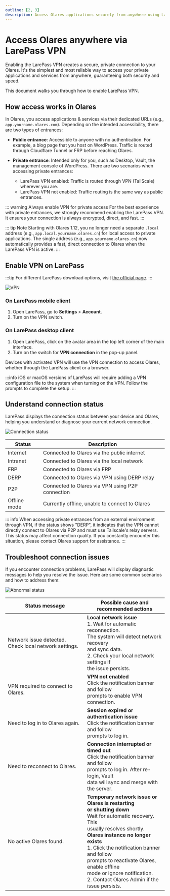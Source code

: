 ```yaml
---
outline: [2, 3]
description: Access Olares applications securely from anywhere using LarePass VPN. Learn about VPN setup and troubleshooting in LarePass.
---
```


# Access Olares anywhere via LarePass VPN

Enabling the LarePass VPN creates a secure, private connection to your Olares. It's the simplest and most reliable way to access your private applications and services from anywhere, guaranteeing both security and speed.

This document walks you through how to enable LarePass VPN.

## How access works in Olares

In Olares, you access applications & services via their dedicated URLs (e.g., `app.yourname.olares.com`). Depending on the intended accessibility, there are two types of entrances:

- **Public entrance**: Accessible to anyone with no authentication. For example, a blog page that you host on WordPress. Traffic is routed through Cloudflare Tunnel or FRP before reaching Olares.
- **Private entrance**: Intended only for you, such as Desktop, Vault, the management console of WordPress. There are two scenarios when accessing private entrances:

  - LarePass VPN enabled: Traffic is routed through VPN (TailScale) wherever you are.
  - LarePass VPN not enabled: Traffic routing is the same way as public entrances.   

::: warning Always enable VPN for private access
For the best experience with private entrances, we strongly recommend enabling the LarePass VPN. It ensures your connection is always encrypted, direct, and fast. 
:::

::: tip Note
Starting with Olares 1.12, you no longer need a separate `.local` address (e.g., `app.local.yourname.olares.cn`) for local access to private applications. The single address (e.g., `app.yourname.olares.cn`) now automatically provides a fast, direct connection to Olares when the LarePass VPN is active.
:::

## Enable VPN on LarePass

:::tip
For different LarePass download options, visit [the official page](https://olares.com/larepass).
:::

![VPN](/images/manual/larepass/vpn.jpg)

### On LarePass mobile client
1. Open LarePass, go to **Settings** > **Account**.
2. Turn on the VPN switch.

### On LarePass desktop client
1. Open LarePass, click on the avatar area in the top left corner of the main interface.
2. Turn on the switch for **VPN connection** in the pop-up panel.

Devices with activated VPN will use the VPN connection to access Olares, whether through the LarePass client or a browser.

:::info
iOS or macOS versions of LarePass will require adding a VPN configuration file to the system when turning on the VPN. Follow the prompts to complete the setup.
:::

## Understand connection status
LarePass displays the connection status between your device and Olares, helping you understand or diagnose your current network connection.

![Connection status](/images/manual/larepass/connection-status.jpg)

| Status       | Description                                      |
|--------------|--------------------------------------------------|
| Internet     | Connected to Olares via the public internet      |
| Intranet     | Connected to Olares via the local network        |
| FRP          | Connected to Olares via FRP                      |
| DERP         | Connected to Olares via VPN using DERP relay     |
| P2P          | Connected to Olares via VPN using P2P connection |
| Offline mode | Currently offline, unable to connect to Olares   |

::: info
When accessing private entrances from an external environment through VPN, if the status shows "DERP", it indicates that the VPN cannot directly connect to Olares via P2P and must use Tailscale's relay servers. This status may affect connection quality. If you constantly encounter this situation, please contact Olares support for assistance.
:::

## Troubleshoot connection issues
If you encounter connection problems, LarePass will display diagnostic messages to help you resolve the issue. Here are some common scenarios and how to address them:

![Abnormal status](/images/manual/larepass/abnormal_state.png)

| Status message                                        | Possible cause and recommended actions                                                                                                                                                                                                                                                                                                                                            |
|-------------------------------------------------------|-----------------------------------------------------------------------------------------------------------------------------------------------------------------------------------------------------------------------------------------------------------------------------------------------------------------------------------------------------------------------------------|
| Network issue detected. Check local network settings. | **Local network issue** <br> 1. Wait for automatic reconnection. <br/>The system will detect network recovery <br/>and sync data.<br/> 2. Check your local network settings if <br/>the issue persists.                                                                                                                                                                           |
| VPN required to connect to Olares.                    | **VPN not enabled** <br> Click the notification banner and follow <br/>prompts to enable VPN connection.                                                                                                                                                                                                                                                                        |
| Need to log in to Olares again.                       | **Session expired or authentication issue** <br> Click the notification banner and follow<br/> prompts to log in.                                                                                                                                                                                                                                                                 |
| Need to reconnect to Olares.                          | **Connection interrupted or timed out** <br> Click the notification banner and follow<br/> prompts to log in. After re-login, Vault <br/>data will sync and merge with the server.                                                                                                                                                                                                |
| No active Olares found.                               | **Temporary network issue or Olares is restarting<br/> or shutting down** <br> Wait for automatic recovery. This <br/>usually resolves shortly. <br> **Olares instance no longer exists** <br> 1. Click the notification banner and follow<br/> prompts to reactivate Olares, enable offline <br/>mode or ignore notification. <br> 2. Contact Olares Admin if the issue persists. |
